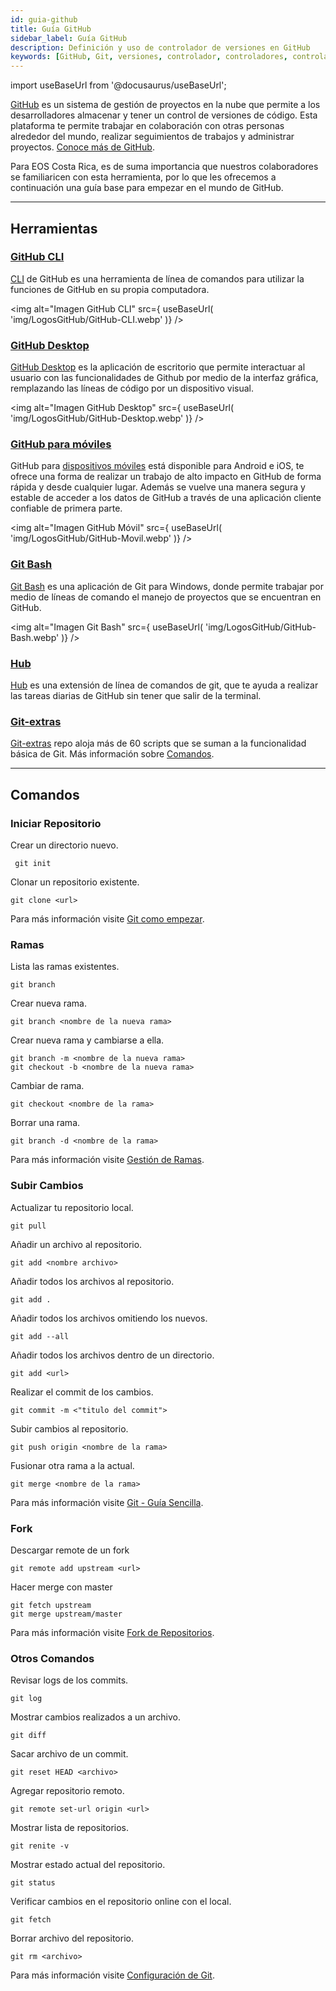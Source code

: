 ```yaml
---
id: guia-github
title: Guía GitHub
sidebar_label: Guía GitHub
description: Definición y uso de controlador de versiones en GitHub
keywords: [GitHub, Git, versiones, controlador, controladores, controlador de versiones, Qué es GitHub, Cómo usar Github]
---
```

import useBaseUrl from '@docusaurus/useBaseUrl';

[GitHub](https://docs.github.com/es/) es un sistema de gestión de proyectos en la nube que permite a los desarrolladores almacenar y tener un control de versiones de código. Esta plataforma te permite trabajar en colaboración con otras personas alrededor del mundo, realizar seguimientos de trabajos y administrar proyectos. [Conoce más de GitHub](https://www.xataka.com/basics/que-github-que-que-le-ofrece-a-desarrolladores).

Para EOS Costa Rica, es de suma importancia que nuestros colaboradores se familiaricen con esta herramienta, por lo que les ofrecemos a continuación una guía base para empezar en el mundo de GitHub.

* * *

## **Herramientas**

### [GitHub CLI](https://docs.github.com/es/free-pro-team@latest/github/getting-started-with-github/github-cli)

[CLI](https://cli.github.com) de GitHub es una herramienta de línea de comandos para utilizar la funciones de GitHub en su propia computadora.

<img alt="Imagen GitHub CLI" src={ useBaseUrl( 'img/LogosGitHub/GitHub-CLI.webp' )} />

### [GitHub Desktop](https://docs.github.com/es/free-pro-team@latest/github/getting-started-with-github/github-desktop)

[GitHub Desktop](https://docs.github.com/es/free-pro-team@latest/desktop/installing-and-configuring-github-desktop/installing-github-desktop) es la aplicación de escritorio que permite interactuar al usuario con las funcionalidades de Github por medio de la interfaz gráfica, remplazando las líneas de código por un dispositivo visual.

<img alt="Imagen GitHub Desktop" src={ useBaseUrl( 'img/LogosGitHub/GitHub-Desktop.webp' )} />

### [GitHub para móviles](https://docs.github.com/es/free-pro-team@latest/github/getting-started-with-github/github-for-mobile)

GitHub para [dispositivos móviles](https://play.google.com/store/apps/details?id=com.github.android&hl=es_419&gl=US) está disponible para Android e iOS, te ofrece una forma de realizar un trabajo de alto impacto en GitHub de forma rápida y desde cualquier lugar. Además se vuelve una manera segura y estable de acceder a los datos de GitHub a través de una aplicación cliente confiable de primera parte.

<img alt="Imagen GitHub Móvil" src={ useBaseUrl( 'img/LogosGitHub/GitHub-Movil.webp' )} />


### [Git Bash](https://desarrolloweb.com/articulos/entiende-instala-configura-git.html#:~:text=Git%20Bash%20es%20la%20línea,para%20usar%20Git%20en%20Windows.)

[Git Bash](https://gitforwindows.org) es una aplicación de Git para Windows, donde permite trabajar por medio de líneas de comando el manejo de proyectos que se encuentran en GitHub.

<img alt="Imagen Git Bash" src={ useBaseUrl( 'img/LogosGitHub/GitHub-Bash.webp' )} />

### [Hub](https://hub.github.com)

[Hub](https://github.com/github/hub) es una extensión de línea de comandos de git, que te ayuda a realizar las tareas diarias de GitHub sin tener que salir de la terminal.


### [Git-extras](https://www.mankier.com/1/git-extras)
[Git-extras](https://github.com/tj/git-extras) repo aloja más de 60 scripts que se suman a la funcionalidad básica de Git. Más información sobre [Comandos](https://github.com/tj/git-extras/blob/master/Commands.md).

* * * 
## **Comandos** 

### Iniciar Repositorio

Crear un directorio nuevo.
```
 git init
```

Clonar un repositorio existente.
```
git clone <url>
```

Para más información visite [Git como empezar](https://dominicode.com/git-como-empezar/#:~:text=Para%20iniciar%20tu%20primer%20proyecto,ejecuta%20el%20comando%20git%20init%20.&text=Deberías%20tener%20un%20mensaje%20de,la%20carpeta%20no%20verás%20nada.).

### Ramas

Lista las ramas existentes.
```
git branch 
```

Crear nueva rama.
```
git branch <nombre de la nueva rama> 
```

Crear nueva rama y cambiarse a ella.
```
git branch -m <nombre de la nueva rama>
git checkout -b <nombre de la nueva rama>
```

Cambiar de rama.
```
git checkout <nombre de la rama> 
```

Borrar una rama.
```
git branch -d <nombre de la rama> 
```
Para más información visite [Gestión de Ramas](https://git-scm.com/book/es/v2/Ramificaciones-en-Git-Gestión-de-Ramas).

### Subir Cambios

Actualizar tu repositorio local.
```
git pull
```

Añadir un archivo al repositorio.
```
git add <nombre archivo>
```

Añadir todos los archivos al repositorio.
```
git add .
```

Añadir todos los archivos omitiendo los nuevos.
```
git add --all
```

Añadir todos los archivos dentro de un directorio.
```
git add <url> 
```

Realizar el commit de los cambios.
```
git commit -m <"titulo del commit"> 
```

Subir cambios al repositorio.
```
git push origin <nombre de la rama> 
```

Fusionar otra rama a la actual.
```
git merge <nombre de la rama> 
```
Para más información visite [Git - Guía Sencilla](https://rogerdudler.github.io/git-guide/index.es.html).

### Fork

Descargar remote de un fork
```
git remote add upstream <url>
```

Hacer merge con master
```
git fetch upstream
git merge upstream/master 
```
Para más información visite [Fork de Repositorios](https://aprendegit.com/fork-de-repositorios-para-que-sirve/).

### Otros Comandos

Revisar logs de los commits.
```
git log
```

Mostrar cambios realizados a un archivo.
```
git diff 
```

Sacar archivo de un commit.
```
git reset HEAD <archivo> 
```

Agregar repositorio remoto.
```
git remote set-url origin <url> 
```

Mostrar lista de repositorios.
```
git renite -v 
```

Mostrar estado actual del repositorio.
```
git status 
```
 
Verificar cambios en el repositorio online con el local.
 ```
git fetch 
```

Borrar archivo del repositorio.
```
git rm <archivo> 
```
Para más información visite [Configuración de Git](https://gist.github.com/dasdo/9ff71c5c0efa037441b6).